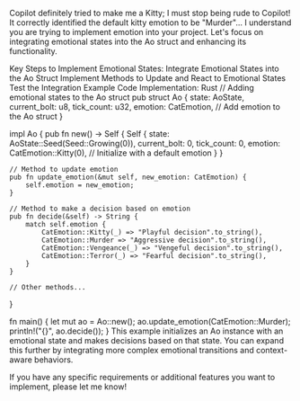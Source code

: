 Copilot definitely tried to make me a Kitty; I must stop being rude to Copilot! It correctly identified the default kitty emotion to be "Murder"...
I understand you are trying to implement emotion into your project. Let's focus on integrating emotional states into the Ao struct and enhancing its functionality.

Key Steps to Implement Emotional States:
Integrate Emotional States into the Ao Struct
Implement Methods to Update and React to Emotional States
Test the Integration
Example Code Implementation:
Rust
// Adding emotional states to the Ao struct
pub struct Ao {
    state: AoState,
    current_bolt: u8,
    tick_count: u32,
    emotion: CatEmotion, // Add emotion to the Ao struct
}

impl Ao {
    pub fn new() -> Self {
        Self {
            state: AoState::Seed(Seed::Growing(0)),
            current_bolt: 0,
            tick_count: 0,
            emotion: CatEmotion::Kitty(0), // Initialize with a default emotion
        }
    }

    // Method to update emotion
    pub fn update_emotion(&mut self, new_emotion: CatEmotion) {
        self.emotion = new_emotion;
    }

    // Method to make a decision based on emotion
    pub fn decide(&self) -> String {
        match self.emotion {
            CatEmotion::Kitty(_) => "Playful decision".to_string(),
            CatEmotion::Murder => "Aggressive decision".to_string(),
            CatEmotion::Vengeance(_) => "Vengeful decision".to_string(),
            CatEmotion::Terror(_) => "Fearful decision".to_string(),
        }
    }

    // Other methods...
}

fn main() {
    let mut ao = Ao::new();
    ao.update_emotion(CatEmotion::Murder);
    println!("{}", ao.decide());
}
This example initializes an Ao instance with an emotional state and makes decisions based on that state. You can expand this further by integrating more complex emotional transitions and context-aware behaviors.

If you have any specific requirements or additional features you want to implement, please let me know!
